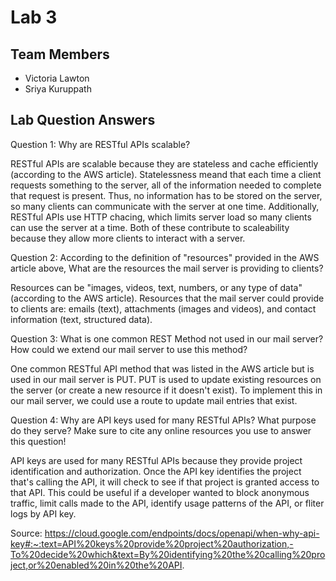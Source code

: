 # Lab 3

## Team Members
- Victoria Lawton
- Sriya Kuruppath

## Lab Question Answers

Question 1: Why are RESTful APIs scalable?

RESTful APIs are scalable because they are stateless and cache efficiently (according to the AWS article). Statelessness meand that each time a client requests something to the server, all of the information needed to complete that request is present. Thus, no information has to be stored on the server, so many clients can communicate with the server at one time. Additionally, RESTful APIs use HTTP chacing, which limits server load so many clients can use the server at a time. Both of these contribute to scaleability because they allow more clients to interact with a server.

Question 2: According to the definition of "resources" provided in the AWS article above, What are the resources the mail server is providing to clients?

Resources can be "images, videos, text, numbers, or any type of data" (according to the AWS article). Resources that the mail server could provide to clients are: emails (text), attachments (images and videos), and contact information (text, structured data).

Question 3: What is one common REST Method not used in our mail server? How could we extend our mail server to use this method?

One common RESTful API method that was listed in the AWS article but is used in our mail server is PUT. PUT is used to update existing resources on the server (or create a new resource if it doesn't exist). To implement this in our mail server, we could use a route to update mail entries that exist.

Question 4: Why are API keys used for many RESTful APIs? What purpose do they serve? Make sure to cite any online resources you use to answer this question!

API keys are used for many RESTful APIs because they provide project identification and authorization. Once the API key identifies the project that's calling the API, it will check to see if that project is granted access to that API. This could be useful if a developer wanted to block anonymous traffic, limit calls made to the API, identify usage patterns of the API, or fliter logs by API key.

Source: https://cloud.google.com/endpoints/docs/openapi/when-why-api-key#:~:text=API%20keys%20provide%20project%20authorization,-To%20decide%20which&text=By%20identifying%20the%20calling%20project,or%20enabled%20in%20the%20API.


